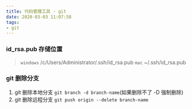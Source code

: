 ```yaml
---
title: 代码管理工具 - git
date: 2020-03-03 11:07:58
tags:
- git
---
```


###  id_rsa.pub 存储位置
> `windows` /c/Users/Administrator/.ssh/id_rsa.pub
> `mac` ~/.ssh/id_rsa.pub

### git 删除分支
1.  git 删除本地分支 `git branch -d branch-name`(如果删除不了 -D 强制删除)
2.  git 删除远程分支 `git push origin --delete branch-name`

